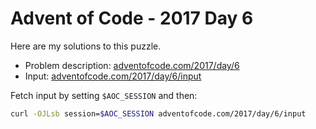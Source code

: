 # Advent of Code - 2017 Day 6
Here are my solutions to this puzzle.

* Problem description: [adventofcode.com/2017/day/6](https://adventofcode.com/2017/day/6)
* Input: [adventofcode.com/2017/day/6/input](https://adventofcode.com/2017/day/6/input)

Fetch input by setting `$AOC_SESSION` and then:
```bash
curl -OJLsb session=$AOC_SESSION adventofcode.com/2017/day/6/input
```
